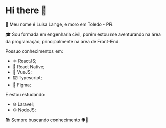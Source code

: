 # Hi there 👋

🙋 Meu nome é Luisa Lange, e moro em Toledo - PR.

🎓 Sou formada em engenharia civil, porém estou me aventurando na área da programação, principalmente na área de Front-End.

Possuo conhecimentos em:
- ⚛️ ReactJS;
- 📱 React Native;
- 🚀 VueJS;
- ⌨️ Typescript;
- 🎨 Figma;

E estou estudando:
- 🌐 Laravel;
- ⚙️ NodeJS;

📚 Sempre buscando conhecimento 👽🖖
<!--
**luisaclange/luisaclange** is a ✨ _special_ ✨ repository because its `README.md` (this file) appears on your GitHub profile.

Here are some ideas to get you started:

- 🔭 I’m currently working on ...
- 🌱 I’m currently learning ...
- 👯 I’m looking to collaborate on ...
- 🤔 I’m looking for help with ...
- 💬 Ask me about ...
- 📫 How to reach me: ...
- 😄 Pronouns: ...
- ⚡ Fun fact: ...
-->
